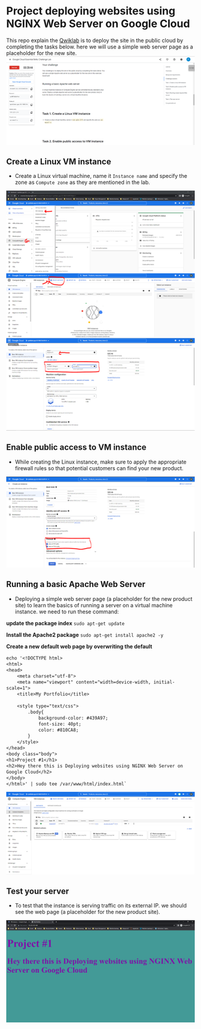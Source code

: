 # Project deploying websites using NGINX Web Server on Google Cloud

This repo explain the [Qwiklab](https://www.cloudskillsboost.google/catalog_lab/1077) is to deploy the site in the public cloud by completing the tasks below. here we will use a simple web  server page as a placeholder for the new site.
!["Qwiklab"](assets\4.PNG) 

## Create a Linux VM instance

-   Create a Linux virtual machine, name it  `Instance name`  and specify the zone as  `Compute zone`  as they are mentioned in the lab. 

!["Create a Linux VM instance"](assets\1.PNG) 
!["Create a Linux VM instance"](assets\2.PNG) 
!["Create a Linux VM instance"](assets\3.PNG) 

## Enable public access to VM instance

- While creating the Linux instance, make sure to apply the appropriate firewall rules so that potential customers can find your new product.

!["Enable public access to VM instance"](assets\5.PNG) 

## Running a basic Apache Web Server

-   Deploying a simple web server page (a placeholder for the new product site) to learn the basics of running a server on a virtual machine instance.
we need to run these command:

**update the package index**
`sudo apt-get update`

**Install the Apache2 package**
`sudo apt-get install apache2 -y`

**Create a new default web page by overwriting the default**
```
echo '<!DOCTYPE html>
<html>
<head>
	<meta charset="utf-8">
	<meta name="viewport" content="width=device-width, initial-scale=1">
	<title>My Portfolio</title>

	<style type="text/css">
		.body{
			background-color: #439A97;
			font-size: 40pt;
			color: #810CA8;
		}
	</style>
</head>
<body class="body">
<h1>Project #1</h1>
<h2>Hey there this is Deploying websites using NGINX Web Server on Google Cloud</h2>
</body>
</html>' | sudo tee /var/www/html/index.html`
```

!["Running a basic Apache Web Server"](assets\6.PNG) 

## Test your server

-   To test that the instance is serving traffic on its external IP. we should see the web page (a placeholder for the new product site).

!["Test your server"](assets\7.PNG) 